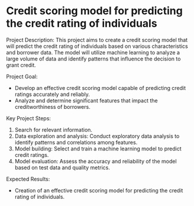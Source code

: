 # Credit scoring model for predicting the credit rating of individuals

Project Description:
This project aims to create a credit scoring model that will predict the credit rating of individuals based on various characteristics and borrower data. The model will utilize machine learning to analyze a large volume of data and identify patterns that influence the decision to grant credit.

Project Goal:
- Develop an effective credit scoring model capable of predicting credit ratings accurately and reliably.
- Analyze and determine significant features that impact the creditworthiness of borrowers.

Key Project Steps:
1. Search for relevant information.
2. Data exploration and analysis: Conduct exploratory data analysis to identify patterns and correlations among features.
3. Model building: Select and train a machine learning model to predict credit ratings.
4. Model evaluation: Assess the accuracy and reliability of the model based on test data and quality metrics.

Expected Results:
- Creation of an effective credit scoring model for predicting the credit rating of individuals.
